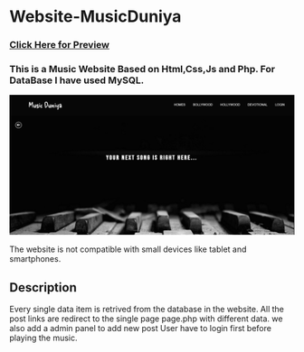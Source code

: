 # Website-MusicDuniya

### <a href="http://code4xu.xyz/">Click Here for Preview </a>

### This is a Music Website Based on Html,Css,Js and Php. For DataBase I have used MySQL. 

<img src="img/1.png"/>
 
 The website is not compatible with small devices like tablet and smartphones.
 
 ## Description
 
 Every single data item is retrived from the database in the website. 
 All the post links are redirect to the single page page.php with different data.
 we also add a admin panel to add new post
 User have to login first before playing the music.
 
